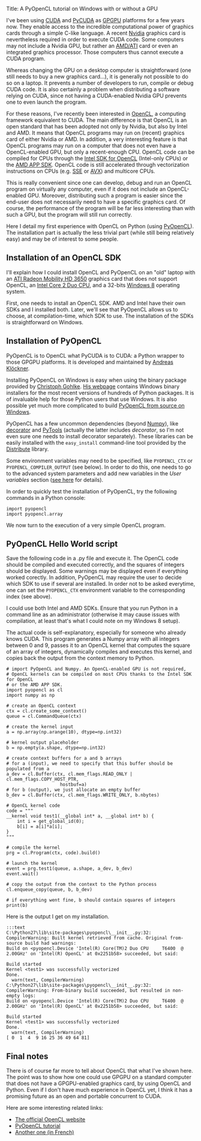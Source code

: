 Title: A PyOpenCL tutorial on Windows with or without a GPU

I've been using [CUDA](http://en.wikipedia.org/wiki/CUDA) and 
[PyCUDA](http://documen.tician.de/pycuda/) as 
[GPGPU](http://en.wikipedia.org/wiki/GPGPU) platforms for a few years now. 
They enable access to the incredible computational power of graphics cards 
through a simple C-like language. A recent 
[Nvidia](http://en.wikipedia.org/wiki/Nvidia) graphics card is nevertheless 
required in order to execute CUDA code. Some computers may not include a 
Nvidia GPU, but rather an 
[AMD/ATI](http://en.wikipedia.org/wiki/Advanced_Micro_Devices) card or even 
an integrated graphics processor. Those computers thus cannot execute a CUDA 
program.

Whereas changing the GPU on a desktop computer is straightforward (one still 
needs to buy a new graphics card...), it is generally not possible to do so 
on a laptop. It prevents a number of developers to run, compile or debug CUDA 
code. It is also certainly a problem when distributing a software relying on 
CUDA, since not having a CUDA-enabled Nvidia GPU prevents one to even launch 
the program.

For these reasons, I've recently been interested in 
[OpenCL](http://en.wikipedia.org/wiki/OpenCL), a computing framework 
equivalent to CUDA. The main difference is that OpenCL is an open standard 
that has been adopted not only by Nvidia, but also by Intel and AMD. It means 
that OpenCL programs may run on (recent) graphics card of either Nvidia or 
AMD. In addition, a very interesting feature is that OpenCL programs may run 
on a computer that does not even have a OpenCL-enabled GPU, but only a 
recent-enough CPU. OpenCL code can be compiled for CPUs through the [Intel 
SDK for OpenCL](http://software.intel.com/en-us/vcsource/tools/opencl-sdk) 
(Intel-only CPUs) or the [AMD APP 
SDK](http://developer.amd.com/tools/hc/AMDAPPSDK/). OpenCL code is still 
accelerated through vectorization instructions on CPUs (e.g. 
[SSE](http://en.wikipedia.org/wiki/Streaming_SIMD_Extensions) or 
[AVX](http://en.wikipedia.org/wiki/Advanced_Vector_Extensions)) and multicore 
CPUs.

This is really convenient since one can develop, debug and run an OpenCL 
program on virtually any computer, even if it does not include an 
OpenCL-enabled GPU. Moreover, distributing such a program is easier since the 
end-user does not necessarily need to have a specific graphics card. Of 
course, the performance of the program will be far less interesting than with 
such a GPU, but the program will still run correctly.

Here I detail my first experience with OpenCL on Python (using 
[PyOpenCL](http://mathema.tician.de/software/pyopencl)).
The installation part is actually the less trivial part (while still being
relatively easy) and may be of interest to some people.

Installation of an OpenCL SDK
-----------------------------

I'll explain how I could install OpenCL and PyOpenCL on an "old" laptop with 
an [ATI Radeon Mobility HD 
3650](http://www.amd.com/us/products/desktop/graphics/ati-radeon-hd-3000/hd-3600)
graphics card that does not support 
OpenCL, an [Intel Core 2 Duo CPU](http://en.wikipedia.org/wiki/Intel_Core_2), 
and a 32-bits [Windows 8](http://en.wikipedia.org/wiki/Windows_8) operating 
system.

First, one needs to install an OpenCL SDK. AMD and Intel have their own SDKs 
and I installed both. Later, we'll see that PyOpenCL allows us to choose, at 
compilation-time, which SDK to use. The installation of the SDKs is 
straightforward on Windows.

Installation of PyOpenCL
------------------------

PyOpenCL is to OpenCL what PyCUDA is to CUDA: a Python wrapper to those GPGPU 
platforms. It is developed and maintained by [Andreas 
Klöckner](http://mathema.tician.de/). 

Installing PyOpenCL on Windows is easy when using the binary package provided 
by [Christoph Gohlke](http://www.lfd.uci.edu/~gohlke/). [His 
webpage](http://www.lfd.uci.edu/~gohlke/pythonlibs/) contains Windows binary 
installers for the most recent versions of hundreds of Python packages. It is 
of invaluable help for those Python users that use Windows. It is also 
possible yet much more complicated to build [PyOpenCL from source on 
Windows](http://wiki.tiker.net/PyOpenCL/Installation). 

PyOpenCL has a few uncommon dependencies (beyond 
[Numpy](http://numpy.scipy.org/)), like 
[decorator](http://pypi.python.org/pypi/decorator) and 
[PyTools](http://pypi.python.org/pypi/pytools) (actually the latter includes 
_decorator_, so I'm not even sure one needs to install decorator separately). 
These libraries can be easily installed with the `easy_install` command-line 
tool provided by the [Distribute](http://packages.python.org/distribute/) 
library. 

Some environment variables may need to be specified, like `PYOPENCL_CTX` or 
`PYOPENCL_COMPILER_OUTPUT` (see below). In order to do this, one needs to go 
to the advanced system parameters and add new variables in the _User 
variables_ section ([see 
here](http://www.technoon.com/how-to-add-environment-variables-in-windows-8.html)
for details). 

In order to quickly test the installation of PyOpenCL, try the following 
commands in a Python console:

    import pyopencl
    import pyopencl.array

We now turn to the execution of a very simple OpenCL program.

PyOpenCL Hello World script
---------------------------

Save the following code in a .py file and execute it. The OpenCL code should be 
compiled and executed correctly, and the squares of integers should be
displayed. Some warnings may be displayed even if everything worked corectly.
In addition, PyOpenCL may require the user to decide which SDK to use if several
are installed. In order not to be asked everytime, one can set the
`PYOPENCL_CTX` environment variable to the corresponding index (see above).

I could use both Intel and AMD SDKs. Ensure that you run Python in a command
line as an administrator (otherwise it may cause issues with
compilation, at least that's what I could note on my Windows 8 setup).

The actual code is self-explanatory, especially for someone who already knows
CUDA. This program generates a Numpy array with all integers between 0 and 9,
passes it to an OpenCL kernel that computes the square of an array of integers,
dynamically compiles and executes this kernel, and copies back the output from
the context memory to Python.

    # import PyOpenCL and Numpy. An OpenCL-enabled GPU is not required,
    # OpenCL kernels can be compiled on most CPUs thanks to the Intel SDK for OpenCL
    # or the AMD APP SDK.
    import pyopencl as cl
    import numpy as np

    # create an OpenCL context
    ctx = cl.create_some_context()
    queue = cl.CommandQueue(ctx)

    # create the kernel input
    a = np.array(np.arange(10), dtype=np.int32)

    # kernel output placeholder
    b = np.empty(a.shape, dtype=np.int32)

    # create context buffers for a and b arrays
    # for a (input), we need to specify that this buffer should be populated from a
    a_dev = cl.Buffer(ctx, cl.mem_flags.READ_ONLY | cl.mem_flags.COPY_HOST_PTR, 
                        hostbuf=a)
    # for b (output), we just allocate an empty buffer
    b_dev = cl.Buffer(ctx, cl.mem_flags.WRITE_ONLY, b.nbytes)

    # OpenCL kernel code
    code = """
    __kernel void test1(__global int* a, __global int* b) {
        int i = get_global_id(0);
        b[i] = a[i]*a[i];
    }
    """

    # compile the kernel
    prg = cl.Program(ctx, code).build()

    # launch the kernel
    event = prg.test1(queue, a.shape, a_dev, b_dev)
    event.wait()

    # copy the output from the context to the Python process
    cl.enqueue_copy(queue, b, b_dev)

    # if everything went fine, b should contain squares of integers
    print(b)

Here is the output I get on my installation.

	:::text
    C:\Python27\lib\site-packages\pyopencl\__init__.py:32: CompilerWarning: Built kernel retrieved from cache. Original from-source build had warnings:
    Build on <pyopencl.Device 'Intel(R) Core(TM)2 Duo CPU     T6400  @ 2.00GHz' on 'Intel(R) OpenCL' at 0x2251b58> succeeded, but said:

    Build started
    Kernel <test1> was successfully vectorized
    Done.
      warn(text, CompilerWarning)
    C:\Python27\lib\site-packages\pyopencl\__init__.py:32: CompilerWarning: From-binary build succeeded, but resulted in non-empty logs:
    Build on <pyopencl.Device 'Intel(R) Core(TM)2 Duo CPU     T6400  @ 2.00GHz' on 'Intel(R) OpenCL' at 0x2251b58> succeeded, but said:

    Build started
    Kernel <test1> was successfully vectorized
    Done.
      warn(text, CompilerWarning)
    [ 0  1  4  9 16 25 36 49 64 81]
    
Final notes
-----------

There is of course far more to tell about OpenCL that what I've shown here. 
The point was to show how one could use GPGPU on a standard computer that 
does not have a GPGPU-enabled graphics card, by using OpenCL and Python.
Even if I don't have much experience in OpenCL yet, I think it has a promising
future as an open and portable concurrent to CUDA.

Here are some interesting related links:

*   [The official OpenCL website](http://www.khronos.org/opencl/)
*   [PyOpenCL tutorial](http://enja.org/2011/02/22/adventures-in-pyopencl-part-1-getting-started-with-python/)
*   [Another one (in French)](http://www.planquart.com/tutoriel-n%C2%B01-pyopencl-premier-calcul-sur-gpu)






